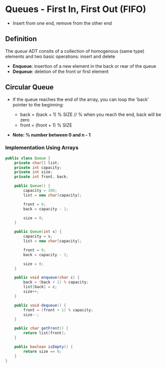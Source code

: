 # Queues - First In, First Out (FIFO)

- Insert from one end, remove from the other end

## Definition

The _queue_ ADT consits of a collection of homogenous (same type) elements and two basic operations: insert and delete

- **Enqueue**: insertion of a new element in the back or rear of the queue
- **Dequeue**: deletion of the front or first element

## Circular Queue

- If the queue reaches the end of the array, you can loop the 'back' pointer to the beginning:

  - back = (back + 1) % SIZE // % when you reach the end, back will be zero
  - front = (front + 1) % SIZE

- **Note: % number between 0 and n - 1**

### Implementation Using Arrays

```java
public class Queue {
    private char[] list;
    private int capacity;
    private int size;
    private int front, back;

    public Queue() {
        capacity = 100;
        list = new char[capacity];

        front = 0;
        back = capacity - 1;

        size = 0;
    }

    public Queue(int s) {
        capacity = s;
        list = new char[capacity];

        front = 0;
        back = capacity - 1;

        size = 0;
    }

    public void enqueue(char c) {
        back = (back + 1) % capacity;
        list[back] = c;
        size++;
    }

    public void dequeue() {
        front = (front + 1) % capacity;
        size--;
    }

    public char getFront() {
        return list[front];
    }

    public boolean isEmpty() {
        return size == 0;
    }
}
```
